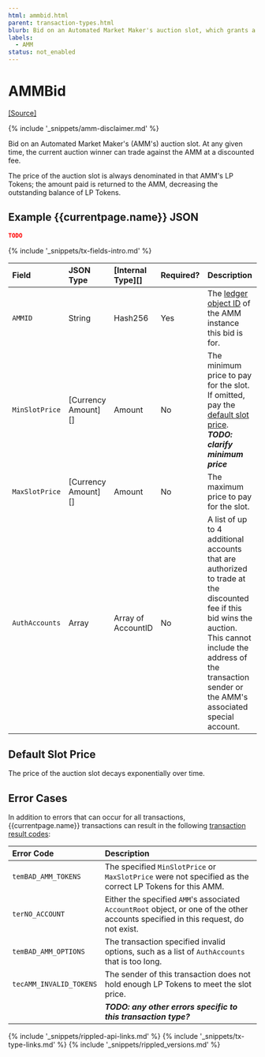 ```yaml
---
html: ammbid.html
parent: transaction-types.html
blurb: Bid on an Automated Market Maker's auction slot, which grants a discounted fee.
labels:
  - AMM
status: not_enabled
---
```

# AMMBid
[[Source]](https://github.com/gregtatcam/rippled/blob/amm-core-functionality/src/ripple/app/tx/impl/AMMBid.cpp "Source")
<!-- TODO: Update source link to merged version when available -->

{% include '_snippets/amm-disclaimer.md' %}

Bid on an Automated Market Maker's (AMM's) auction slot. At any given time, the current auction winner can trade against the AMM at a discounted fee.

The price of the auction slot is always denominated in that AMM's LP Tokens; the amount paid is returned to the AMM, decreasing the outstanding balance of LP Tokens.

## Example {{currentpage.name}} JSON

```json
TODO
```

{% include '_snippets/tx-fields-intro.md' %}
<!--{# fix md highlighting_ #}-->

| Field          | JSON Type           | [Internal Type][]  | Required? | Description |
|:---------------|:--------------------|:-------------------|:----------|:------------|
| `AMMID`        | String              | Hash256            | Yes       | The [ledger object ID](ledger-object-id.html) of the AMM instance this bid is for. |
| `MinSlotPrice` | [Currency Amount][] | Amount             | No        | The minimum price to pay for the slot. If omitted, pay the [default slot price](#default-slot-price). ***TODO: clarify minimum price*** |
| `MaxSlotPrice` | [Currency Amount][] | Amount             | No        | The maximum price to pay for the slot. |
| `AuthAccounts` | Array               | Array of AccountID | No        | A list of up to 4 additional accounts that are authorized to trade at the discounted fee if this bid wins the auction. This cannot include the address of the transaction sender or the AMM's associated special account. |


## Default Slot Price

The price of the auction slot decays exponentially over time. 


## Error Cases

In addition to errors that can occur for all transactions, {{currentpage.name}} transactions can result in the following [transaction result codes](transaction-results.html):

| Error Code           | Description                                  |
|:---------------------|:---------------------------------------------|
| `temBAD_AMM_TOKENS`  | The specified `MinSlotPrice` or `MaxSlotPrice` were not specified as the correct LP Tokens for this AMM. |
| `terNO_ACCOUNT`      | Either the specified `AMM`'s associated `AccountRoot` object, or one of the other accounts specified in this request, do not exist. |
| `temBAD_AMM_OPTIONS` | The transaction specified invalid options, such as a list of `AuthAccounts` that is too long. |
| `tecAMM_INVALID_TOKENS` | The sender of this transaction does not hold enough LP Tokens to meet the slot price. |
| | ***TODO: any other errors specific to this transaction type?*** |


<!--{# common link defs #}-->
{% include '_snippets/rippled-api-links.md' %}
{% include '_snippets/tx-type-links.md' %}
{% include '_snippets/rippled_versions.md' %}
